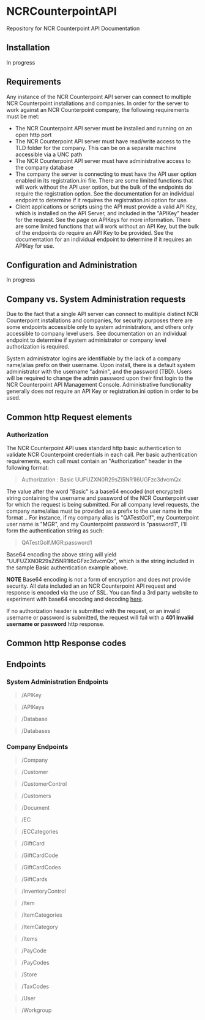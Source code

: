 # NCRCounterpointAPI
Repository for NCR Counterpoint API Documentation

## Installation
In progress

## Requirements
Any instance of the NCR Counterpoint API server can connect to multiple NCR Counterpoint installations and companies. In order for the server to work against an NCR Counterpoint company, the following requirements must be met:
* The NCR Counterpoint API server must be installed and running on an open http port
* The NCR Counterpoint API server must have read/write access to the TLD folder for the company. This can be on a separate machine accessible via a UNC path
* The NCR Counterpoint API server must have administrative access to the company database
* The company the server is connecting to must have the API user option enabled in its registration.ini file. There are some limited functions that will work without the API user option, but the bulk of the endpoints do require the registration option. See the documentation for an individual endpoint to determine if it requires the registration.ini option for use.
* Client applications or scripts using the API must provide a valid API Key, which is installed on the API Server, and included in the "APIKey" header for the request. See the page on APIKeys for more information. There are some limited functions that will work without an API Key, but the bulk of the endpoints do require an API Key to be provided. See the documentation for an individual endpoint to determine if it requires an APIKey for use.

## Configuration and Administration
In progress

## Company vs. System Administration requests
Due to the fact that a single API server can connect to mulitiple distinct NCR Counterpoint installations and companies, for security purposes there are some endpoints accessible only to system administrators, and others only accessible to company level users. See documentation on an individual endpoint to determine if system administrator or company level authorization is required.

System administrator logins are identifiable by the lack of a company name/alias prefix on their username. Upon install, there is a default system administrator with the username "admin", and the password (TBD). Users will be required to change the admin password upon their first login to the NCR Counterpoint API Management Console. Administrative functionality generally does not require an API Key or registration.ini option in order to be used.

## Common http Request elements
### Authorization
The NCR Counterpoint API uses standard http basic authentication to validate NCR Counterpoint credentials in each call. Per basic authentication requirements, each call must contain an "Authorization" header in the following format:

> Authorization : Basic UUFUZXN0R29sZi5NR1I6UGFzc3dvcmQx

The value after the word "Basic" is a base64 encoded (not encrypted) string containing the username and password of the NCR Counterpoint user for which the request is being submitted. For all company level requests, the company name/alias must be provided as a prefix to the user name in the format <CompanyAlias>.<UserName>. For instance, if my company alias is "QATestGolf", my Counterpoint user name is "MGR", and my Counterpoint password is "password1", I'll form the authentication string as such:

> QATestGolf.MGR:password1

Base64 encoding the above string will yield "UUFUZXN0R29sZi5NR1I6cGFzc3dvcmQx", which is the string included in the sample Basic authentication example above.

**NOTE** Base64 encoding is not a form of encryption and does not provide security. All data included an an NCR Counterpoint API request and response is encoded via the use of SSL. You can find a 3rd party website to experiment with base64 encoding and decoding [here](https://www.base64encode.org/).

If no authorization header is submitted with the request, or an invalid username or password is submitted, the request will fail with a **401 Invalid username or password** http response.

## Common http Response codes

## Endpoints

### System Administration Endpoints
> /APIKey

> /APIKeys

> /Database

> /Databases

### Company Endpoints
> /Company

> /Customer

> /CustomerControl

> /Customers

> /Document

> /EC

> /ECCategories

> /GiftCard

> /GiftCardCode

> /GiftCardCodes

> /GiftCards

> /InventoryControl

> /Item

> /ItemCategories

> /ItemCategory

> /Items

> /PayCode

> /PayCodes

> /Store

> /TaxCodes

> /User

> /Workgroup


